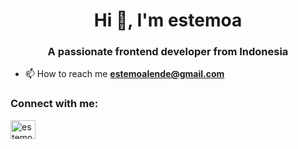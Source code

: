 <h1 align="center">Hi 👋, I'm estemoa</h1>
<h3 align="center">A passionate frontend developer from Indonesia</h3>

- 📫 How to reach me **estemoalende@gmail.com**

<h3 align="left">Connect with me:</h3>
<p align="left">
<a href="https://instagram.com/estemoa.lnde" target="blank"><img align="center" src="https://raw.githubusercontent.com/rahuldkjain/github-profile-readme-generator/master/src/images/icons/Social/instagram.svg" alt="estemoa.lnde" height="30" width="40" /></a>
</p>

